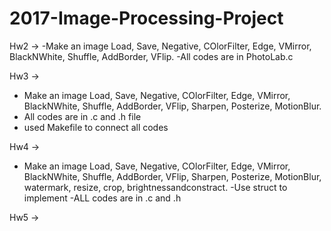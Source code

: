 # 2017-Image-Processing-Project

Hw2 -> 
  -Make an image
    Load, Save, Negative, COlorFilter, Edge, VMirror, BlackNWhite, Shuffle, AddBorder, VFlip.
  -All codes are in PhotoLab.c
  
 Hw3 -> 
 - Make an image Load, Save, Negative, COlorFilter, Edge, VMirror, BlackNWhite, Shuffle, AddBorder, VFlip,
   Sharpen, Posterize, MotionBlur.
 - All codes are in .c and .h file
 - used Makefile to connect all codes
 
 Hw4 ->
  - Make an image Load, Save, Negative, COlorFilter, Edge, VMirror, BlackNWhite, Shuffle, AddBorder, VFlip,
   Sharpen, Posterize, MotionBlur, watermark, resize, crop, brightnessandconstract.
   -Use struct to implement
   -ALL codes are in .c and .h
   
 Hw5 ->
